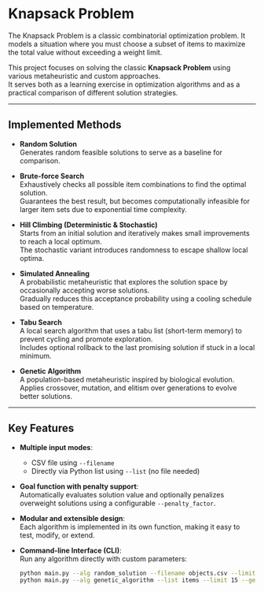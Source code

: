 # Knapsack Problem

The Knapsack Problem is a classic combinatorial optimization problem.
It models a situation where you must choose a subset of items to maximize the total value without exceeding a weight limit.

This project focuses on solving the classic **Knapsack Problem** using various metaheuristic and custom approaches.  
It serves both as a learning exercise in optimization algorithms and as a practical comparison of different solution strategies.

---

## Implemented Methods

- **Random Solution**  
  Generates random feasible solutions to serve as a baseline for comparison.


- **Brute-force Search**  
  Exhaustively checks all possible item combinations to find the optimal solution.  
  Guarantees the best result, but becomes computationally infeasible for larger item sets due to exponential time complexity.


- **Hill Climbing (Deterministic & Stochastic)**  
  Starts from an initial solution and iteratively makes small improvements to reach a local optimum.  
  The stochastic variant introduces randomness to escape shallow local optima.


- **Simulated Annealing**  
  A probabilistic metaheuristic that explores the solution space by occasionally accepting worse solutions.  
  Gradually reduces this acceptance probability using a cooling schedule based on temperature.


- **Tabu Search**  
  A local search algorithm that uses a tabu list (short-term memory) to prevent cycling and promote exploration.  
  Includes optional rollback to the last promising solution if stuck in a local minimum.


- **Genetic Algorithm**  
  A population-based metaheuristic inspired by biological evolution.  
  Applies crossover, mutation, and elitism over generations to evolve better solutions.

---

## Key Features

- **Multiple input modes**:  
  - CSV file using `--filename`  
  - Directly via Python list using `--list` (no file needed)

- **Goal function with penalty support**:  
  Automatically evaluates solution value and optionally penalizes overweight solutions using a configurable `--penalty_factor`.

- **Modular and extensible design**:  
  Each algorithm is implemented in its own function, making it easy to test, modify, or extend.

- **Command-line Interface (CLI)**:  
  Run any algorithm directly with custom parameters:
  
  ```bash
  python main.py --alg random_solution --filename objects.csv --limit 10
  python main.py --alg genetic_algorithm --list items --limit 15 --generations 100 --population_size 30 --elitism

